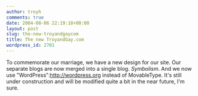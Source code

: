 ```yaml
---
author: troyh
comments: true
date: 2004-08-06 22:19:18+00:00
layout: post
slug: the-new-troyandgaycom
title: The new TroyandGay.com
wordpress_id: 2701
---
```


To commemorate our marriage, we have a new design for our site. Our separate blogs are now merged into a single blog. _Symbolism_. And we now use "WordPress":http://wordpress.org instead of MovableType. It's still under construction and will be modified quite a bit in the near future, I'm sure.
